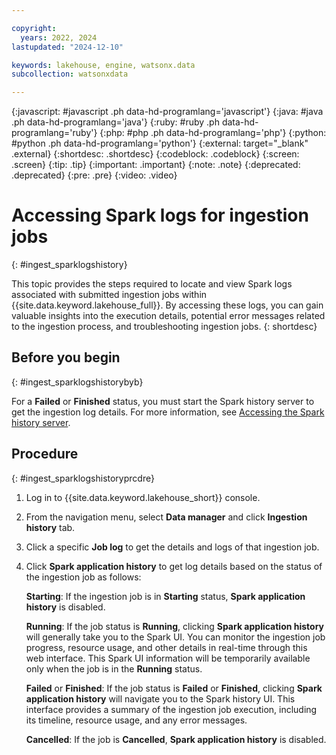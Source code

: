 ```yaml
---

copyright:
  years: 2022, 2024
lastupdated: "2024-12-10"

keywords: lakehouse, engine, watsonx.data
subcollection: watsonxdata

---
```


{:javascript: #javascript .ph data-hd-programlang='javascript'}
{:java: #java .ph data-hd-programlang='java'}
{:ruby: #ruby .ph data-hd-programlang='ruby'}
{:php: #php .ph data-hd-programlang='php'}
{:python: #python .ph data-hd-programlang='python'}
{:external: target="_blank" .external}
{:shortdesc: .shortdesc}
{:codeblock: .codeblock}
{:screen: .screen}
{:tip: .tip}
{:important: .important}
{:note: .note}
{:deprecated: .deprecated}
{:pre: .pre}
{:video: .video}

# Accessing Spark logs for ingestion jobs
{: #ingest_sparklogshistory}

This topic provides the steps required to locate and view Spark logs associated with submitted ingestion jobs within {{site.data.keyword.lakehouse_full}}. By accessing these logs, you can gain valuable insights into the execution details, potential error messages related to the ingestion process, and troubleshooting ingestion jobs.
{: shortdesc}

## Before you begin
{: #ingest_sparklogshistorybyb}

For a **Failed** or **Finished** status, you must start the Spark history server to get the ingestion log details. For more information, see [Accessing the Spark history server]({{site.data.keyword.ref-wxd_spk_histry-link}}).

## Procedure
{: #ingest_sparklogshistoryprcdre}

1. Log in to {{site.data.keyword.lakehouse_short}} console.

2. From the navigation menu, select **Data manager** and click **Ingestion history** tab.

3. Click a specific **Job log** to get the details and logs of that ingestion job.

4. Click **Spark application history** to get log details based on the status of the ingestion job as follows:

   **Starting**: If the ingestion job is in **Starting** status, **Spark application history** is disabled.

   **Running**: If the job status is **Running**, clicking **Spark application history** will generally take you to the Spark UI. You can monitor the ingestion job progress, resource usage, and other details in real-time through this web interface. This Spark UI information will be temporarily available only when the job is in the **Running** status.

   **Failed** or **Finished**: If the job status is **Failed** or **Finished**, clicking **Spark application history** will navigate you to the Spark history UI. This interface provides a summary of the ingestion job execution, including its timeline, resource usage, and any error messages.

   **Cancelled**: If the job is **Cancelled**, **Spark application history** is disabled.

